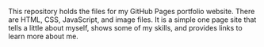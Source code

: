 This repository holds the files for my GitHub Pages portfolio website. There are HTML, CSS, JavaScript, and image files. It is a simple one page site that tells a little about myself, shows some of my skills, and provides links to learn more about me.
